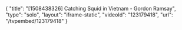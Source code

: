 {
    "title": "[1508438326] Catching Squid in Vietnam - Gordon Ramsay",
    "type": "solo",
    "layout": "iframe-static",
    "videoId": "123179418",
    "url": "\/tvpembed\/123179418"
}